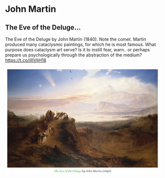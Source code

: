 # John Martin

## The Eve of the Deluge...

The Eve of the Deluge by John Martin (1840). Note the comet. Martin produced many cataclysmic paintings, for which he is most famous. What purpose does cataclysm art serve? Is it to instill fear, warn.. or perhaps prepare us psychologically through the abstraction of the medium? https://t.co/illIVljH18

![](img/1801760688743886895-GQEdi0oXoAAG0BH.jpg)